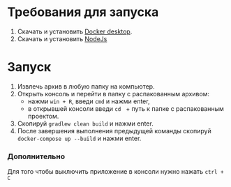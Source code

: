 # Требования для запуска
1. Скачать и установить [Docker desktop](https://www.docker.com/products/docker-desktop).
2. Скачать и установить [NodeJs](https://nodejs.org/ru/)
# Запуск
1. Извлечь архив в любую папку на компьютер.
2. Открыть консоль и перейти в папку с распакованным архивом:
    - нажми `win + R`, введи `cmd` и нажми enter,
    - в открывшей консоли введи `cd ` + путь к папке с распакованным проектом.
3. Скопируй `gradlew clean build` и нажми enter.
4. После завершения выполнения предыдущей команды скопируй `docker-compose up --build` и нажми enter.

### Дополнительно
Для того чтобы выключить приложение в консоли нужно нажать `ctrl + C`